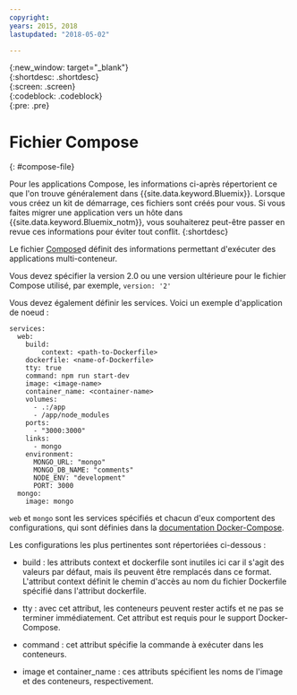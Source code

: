 ```yaml
---
copyright:
years: 2015, 2018
lastupdated: "2018-05-02"

---
```


{:new_window: target="_blank"}  
{:shortdesc: .shortdesc}  
{:screen: .screen}  
{:codeblock: .codeblock}  
{:pre: .pre}  

# Fichier Compose
{: #compose-file}

Pour les applications Compose, les informations ci-après répertorient ce que l'on trouve généralement dans {{site.data.keyword.Bluemix}}. Lorsque vous créez un kit de démarrage, ces fichiers sont créés pour vous. Si vous faites migrer une application vers un hôte dans {{site.data.keyword.Bluemix_notm}}, vous souhaiterez peut-être passer en revue ces informations pour éviter tout conflit. 
{:shortdesc}

Le fichier [Compose](https://docs.docker.com/compose/overview/)d définit des informations permettant d'exécuter des applications multi-conteneur.

Vous devez spécifier la version 2.0 ou une version ultérieure pour le fichier Compose utilisé, par exemple, `version: '2'`

Vous devez également définir les services. Voici un exemple d'application de noeud :
```
services:
  web:
    build:
    	context: <path-to-Dockerfile>
	dockerfile: <name-of-Dockerfile>
    tty: true
    command: npm run start-dev
    image: <image-name>
    container_name: <container-name>
    volumes:
      - .:/app
      - /app/node_modules
    ports:
      - "3000:3000"
    links:
      - mongo
    environment:
      MONGO_URL: "mongo"
      MONGO_DB_NAME: "comments"
      NODE_ENV: "development"
      PORT: 3000
  mongo:
    image: mongo
```

`web` et `mongo` sont les services spécifiés et chacun d'eux comportent des configurations, qui sont définies dans la [documentation Docker-Compose](https://docs.docker.com/compose/compose-file/compose-file-v2/).

Les configurations les plus pertinentes sont répertoriées ci-dessous :

* build : les attributs context et dockerfile sont inutiles ici car il s'agit des valeurs par défaut, mais ils peuvent être remplacés dans ce format. L'attribut context définit le chemin d'accès au nom du fichier Dockerfile spécifié dans l'attribut dockerfile.

* tty : avec cet attribut, les conteneurs peuvent rester actifs et ne pas se terminer immédiatement. Cet attribut est requis pour le support Docker-Compose.

* command : cet attribut spécifie la commande à exécuter dans les conteneurs.

* image et container_name : ces attributs spécifient les noms de l'image et des conteneurs, respectivement.


